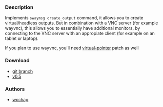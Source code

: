 ### Description
Implements `swaymsg create_output` command, it allows you to create virtual/headless outputs. But in combination with a VNC server (for example wayvnc), this allows you to essentially have additional monitors, by connecting to the VNC server with an appropiate client (for example on an tablet or laptop).

If you plan to use wayvnc, you'll need [virtual-pointer](https://codeberg.org/dwl/dwl-patches/wiki/virtual-pointer.-) patch as well 

### Download
- [git branch](https://codeberg.org/wochap/dwl/src/v0.5/headless)
- [v0.5](https://codeberg.org/dwl/dwl-patches/raw/commit/0096e49402bc59b4050e12cdb9befb79d0011006/headless/headless.patch)

### Authors
- [wochap](https://codeberg.org/wochap)